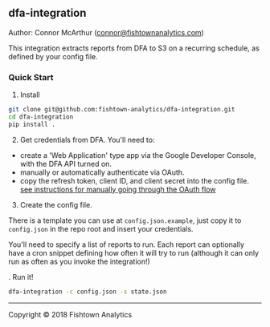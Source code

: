 ## dfa-integration

Author: Connor McArthur (connor@fishtownanalytics.com)

This integration extracts reports from DFA to S3 on a recurring schedule, as defined by your config file.

### Quick Start

1. Install

```bash
git clone git@github.com:fishtown-analytics/dfa-integration.git
cd dfa-integration
pip install .
```

2. Get credentials from DFA. You'll need to:

- create a 'Web Application' type app via the Google Developer Console, with the DFA API turned on.
- manually or automatically authenticate via OAuth.
- copy the refresh token, client ID, and client secret into the config file. [see instructions for manually going through the OAuth flow](AUTHENTICATION.md)

3. Create the config file.

There is a template you can use at `config.json.example`, just copy it to `config.json` in the repo root and insert your credentials.

You'll need to specify a list of reports to run. Each report can optionally have a cron snippet defining how often it will try to run (although it can only run as often as you invoke the integration!)

. Run it!

```bash
dfa-integration -c config.json -s state.json
```

---

Copyright &copy; 2018 Fishtown Analytics
